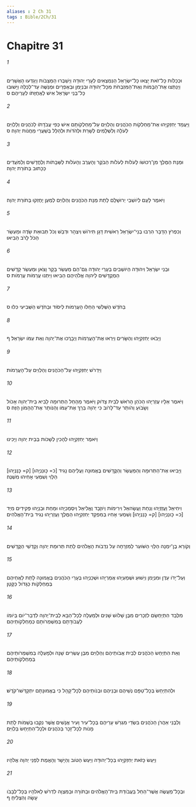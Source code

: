 ```yaml
---
aliases : 2 Ch 31
tags : Bible/2Ch/31
---
```


# Chapitre 31

###### 1
וּכְכַלֹּות כָּל־זֹאת יָצְאוּ כָל־יִשְׂרָאֵל הַנִּמְצְאִים לְעָרֵי יְהוּדָה וַיְשַׁבְּרוּ הַמַּצֵּבֹות וַיְגַדְּעוּ הָאֲשֵׁרִים וַיְנַתְּצוּ אֶת־הַבָּמֹות וְאֶת־הַמִּזְבְּחֹת מִכָּל־יְהוּדָה וּבִנְיָמִן וּבְאֶפְרַיִם וּמְנַשֶּׁה עַד־לְכַלֵּה וַיָּשׁוּבוּ כָּל־בְּנֵי יִשְׂרָאֵל אִישׁ לַאֲחֻזָּתֹו לְעָרֵיהֶם׃ ס
###### 2
וַיַּעֲמֵד יְחִזְקִיָּהוּ אֶת־מַחְלְקֹות הַכֹּהֲנִים וְהַלְוִיִּם עַל־מַחְלְקֹותָם אִישׁ כְּפִי עֲבֹדָתֹו לַכֹּהֲנִים וְלַלְוִיִּם לְעֹלָה וְלִשְׁלָמִים לְשָׁרֵת וּלְהֹדֹות וּלְהַלֵּל בְּשַׁעֲרֵי מַחֲנֹות יְהוָה׃ ס
###### 3
וּמְנָת הַמֶּלֶךְ מִן־רְכוּשֹׁו לָעֹלֹות לְעֹלֹות הַבֹּקֶר וְהָעֶרֶב וְהָעֹלֹות לַשַּׁבָּתֹות וְלֶחֳדָשִׁים וְלַמֹּעֲדִים כַּכָּתוּב בְּתֹורַת יְהוָה׃
###### 4
וַיֹּאמֶר לָעָם לְיֹושְׁבֵי יְרוּשָׁלִַם לָתֵת מְנָת הַכֹּהֲנִים וְהַלְוִיִּם לְמַעַן יֶחֶזְקוּ בְּתֹורַת יְהוָה׃
###### 5
וְכִפְרֹץ הַדָּבָר הִרְבּוּ בְנֵי־יִשְׂרָאֵל רֵאשִׁית דָּגָן תִּירֹושׁ וְיִצְהָר וּדְבַשׁ וְכֹל תְּבוּאַת שָׂדֶה וּמַעְשַׂר הַכֹּל לָרֹב הֵבִיאוּ׃
###### 6
וּבְנֵי יִשְׂרָאֵל וִיהוּדָה הַיֹּושְׁבִים בְּעָרֵי יְהוּדָה גַּם־הֵם מַעְשַׂר בָּקָר וָצֹאן וּמַעְשַׂר קָדָשִׁים הַמְקֻדָּשִׁים לַיהוָה אֱלֹהֵיהֶם הֵבִיאוּ וַיִּתְּנוּ עֲרֵמֹות עֲרֵמֹות׃ ס
###### 7
בַּחֹדֶשׁ הַשְּׁלִשִׁי הֵחֵלּוּ הָעֲרֵמֹות לְיִסֹּוד וּבַחֹדֶשׁ הַשְּׁבִיעִי כִּלּוּ׃ ס
###### 8
וַיָּבֹאוּ יְחִזְקִיָּהוּ וְהַשָּׂרִים וַיִּרְאוּ אֶת־הָעֲרֵמֹות וַיְבָרֲכוּ אֶת־יְהוָה וְאֵת עַמֹּו יִשְׂרָאֵל׃ ף
###### 9
וַיִּדְרֹשׁ יְחִזְקִיָּהוּ עַל־הַכֹּהֲנִים וְהַלְוִיִּם עַל־הָעֲרֵמֹות׃
###### 10
וַיֹּאמֶר אֵלָיו עֲזַרְיָהוּ הַכֹּהֵן הָרֹאשׁ לְבֵית צָדֹוק וַיֹּאמֶר מֵהָחֵל הַתְּרוּמָה לָבִיא בֵית־יְהוָה אָכֹול וְשָׂבֹועַ וְהֹותֵר עַד־לָרֹוב כִּי יְהוָה בֵּרַךְ אֶת־עַמֹּו וְהַנֹּותָר אֶת־הֶהָמֹון הַזֶּה׃ ס
###### 11
וַיֹּאמֶר יְחִזְקִיָּהוּ לְהָכִין לְשָׁכֹות בְּבֵית יְהוָה וַיָּכִינוּ׃
###### 12
וַיָּבִיאוּ אֶת־הַתְּרוּמָה וְהַמַּעֲשֵׂר וְהַקֳּדָשִׁים בֶּאֱמוּנָה וַעֲלֵיהֶם נָגִיד [כ= כָּונַנְיָהוּ] [ק= כָּנַנְיָהוּ] הַלֵּוִי וְשִׁמְעִי אָחִיהוּ מִשְׁנֶה׃
###### 13
וִיחִיאֵל וַעֲזַזְיָהוּ וְנַחַת וַעֲשָׂהאֵל וִירִימֹות וְיֹוזָבָד וֶאֱלִיאֵל וְיִסְמַכְיָהוּ וּמַחַת וּבְנָיָהוּ פְּקִידִים מִיַּד [כ= כָּונַנְיָהוּ] [ק= כָּנַנְיָהוּ] וְשִׁמְעִי אָחִיו בְּמִפְקַד יְחִזְקִיָּהוּ הַמֶּלֶךְ וַעֲזַרְיָהוּ נְגִיד בֵּית־הָאֱלֹהִים׃
###### 14
וְקֹורֵא בֶן־יִמְנָה הַלֵּוִי הַשֹּׁועֵר לַמִּזְרָחָה עַל נִדְבֹות הָאֱלֹהִים לָתֵת תְּרוּמַת יְהוָה וְקָדְשֵׁי הַקֳּדָשִׁים׃
###### 15
וְעַל־יָדֹו עֵדֶן וּמִנְיָמִן וְיֵשׁוּעַ וּשְׁמַעְיָהוּ אֲמַרְיָהוּ וּשְׁכַנְיָהוּ בְּעָרֵי הַכֹּהֲנִים בֶּאֱמוּנָה לָתֵת לַאֲחֵיהֶם בְּמַחְלְקֹות כַּגָּדֹול כַּקָּטָן׃
###### 16
מִלְּבַד הִתְיַחְשָׂם לִזְכָרִים מִבֶּן שָׁלֹושׁ שָׁנִים וּלְמַעְלָה לְכָל־הַבָּא לְבֵית־יְהוָה לִדְבַר־יֹום בְּיֹומֹו לַעֲבֹודָתָם בְּמִשְׁמְרֹותָם כְּמַחְלְקֹותֵיהֶם׃
###### 17
וְאֵת הִתְיַחֵשׂ הַכֹּהֲנִים לְבֵית אֲבֹותֵיהֶם וְהַלְוִיִּם מִבֶּן עֶשְׂרִים שָׁנָה וּלְמָעְלָה בְּמִשְׁמְרֹותֵיהֶם בְּמַחְלְקֹותֵיהֶם׃
###### 18
וּלְהִתְיַחֵשׂ בְּכָל־טַפָּם נְשֵׁיהֶם וּבְנֵיהֶם וּבְנֹותֵיהֶם לְכָל־קָהָל כִּי בֶאֱמוּנָתָם יִתְקַדְּשׁוּ־קֹדֶשׁ׃
###### 19
וְלִבְנֵי אַהֲרֹן הַכֹּהֲנִים בִּשְׂדֵי מִגְרַשׁ עָרֵיהֶם בְּכָל־עִיר וָעִיר אֲנָשִׁים אֲשֶׁר נִקְּבוּ בְּשֵׁמֹות לָתֵת מָנֹות לְכָל־זָכָר בַּכֹּהֲנִים וּלְכָל־הִתְיַחֵשׂ בַּלְוִיִּם׃
###### 20
וַיַּעַשׂ כָּזֹאת יְחִזְקִיָּהוּ בְּכָל־יְהוּדָה וַיַּעַשׂ הַטֹּוב וְהַיָּשָׁר וְהָאֱמֶת לִפְנֵי יְהוָה אֱלֹהָיו׃
###### 21
וּבְכָל־מַעֲשֶׂה אֲשֶׁר־הֵחֵל בַּעֲבֹודַת בֵּית־הָאֱלֹהִים וּבַתֹּורָה וּבַמִּצְוָה לִדְרֹשׁ לֵאלֹהָיו בְּכָל־לְבָבֹו עָשָׂה וְהִצְלִיחַ׃ ף

